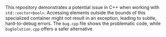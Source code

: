 This repository demonstrates a potential issue in C++ when working with `std::vector<bool>`. Accessing elements outside the bounds of this specialized container might not result in an exception, leading to subtle, hard-to-debug errors.  The `bug.cpp` file shows the problematic code, while `bugSolution.cpp` offers a safer alternative.